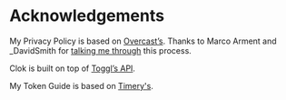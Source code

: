 # Acknowledgements

My Privacy Policy is based on [Overcast’s](https://overcast.fm/privacy). Thanks to Marco Arment and _DavidSmith for [talking me through](http://relay.fm/radar/95) this process.

Clok is built on top of [Toggl’s API](https://github.com/toggl/toggl_api_docs).

My Token Guide is based on [Timery's](https://www.timeryapp.com/token.html).

